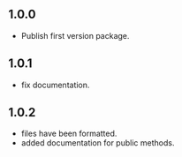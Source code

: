 ## 1.0.0

- Publish first version package.

## 1.0.1

- fix documentation.

## 1.0.2

- files have been formatted.
- added documentation for public methods.
